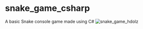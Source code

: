# snake_game_csharp
A basic Snake console game made using C# 
![snake_game_hdolz](https://user-images.githubusercontent.com/29467577/213987576-b26065f2-00aa-46f0-a595-5605ae336c55.png)
